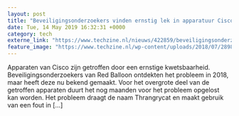 ```yaml
---
layout: post
title: "Beveiligingsonderzoekers vinden ernstig lek in apparatuur Cisco"
date: Tue, 14 May 2019 16:32:31 +0000
category: tech
externe_link: "https://www.techzine.nl/nieuws/422859/beveiligingsonderzoekers-vinden-ernstig-lek-in-apparatuur-cisco.html"
feature_image: "https://www.techzine.nl/wp-content/uploads/2018/07/28986_36dbb925.jpg"
---
```


Apparaten van Cisco zijn getroffen door een ernstige kwetsbaarheid. Beveiligingsonderzoekers van Red Balloon ontdekten het probleem in 2018, maar heeft deze nu bekend gemaakt. Voor het overgrote deel van de getroffen apparaten duurt het nog maanden voor het probleem opgelost kan worden. Het probleem draagt de naam Thrangrycat en maakt gebruik van een fout in [&#8230;]
